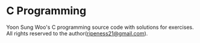 # C Programming
Yoon Sung Woo's C programming source code with solutions for exercises.<br>
All rights reserved to the author(ripeness21@gmail.com).
